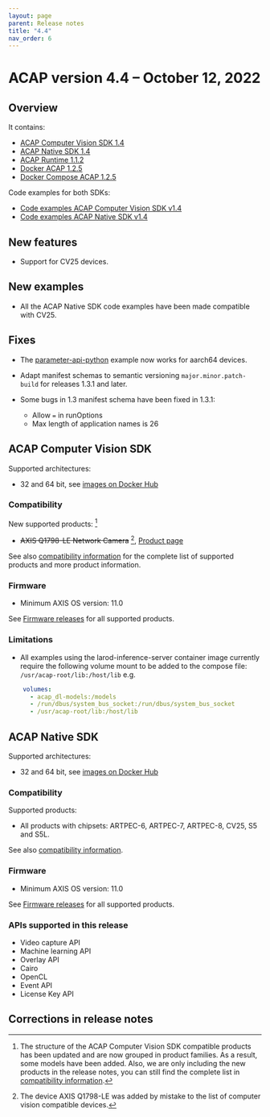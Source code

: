 ```yaml
---
layout: page
parent: Release notes
title: "4.4"
nav_order: 6
---
```


# ACAP version 4.4 – October 12, 2022

## Overview

It contains:

- [ACAP Computer Vision SDK 1.4](#acap-computer-vision-sdk)
- [ACAP Native SDK 1.4](#acap-native-sdk)
- [ACAP Runtime 1.1.2](https://hub.docker.com/r/axisecp/acap-runtime)
- [Docker ACAP 1.2.5](https://github.com/AxisCommunications/docker-acap)
- [Docker Compose ACAP 1.2.5](https://github.com/AxisCommunications/docker-compose-acap)

Code examples for both SDKs:

- [Code examples ACAP Computer Vision SDK v1.4](https://github.com/AxisCommunications/acap-computer-vision-sdk-examples)
- [Code examples ACAP Native SDK v1.4](https://github.com/AxisCommunications/acap-native-sdk-examples)

## New features

- Support for CV25 devices.

## New examples

- All the ACAP Native SDK code examples have been made compatible with CV25.

## Fixes

- The [parameter-api-python](https://github.com/AxisCommunications/acap-computer-vision-sdk-examples/tree/main/parameter-api-python) example now works for aarch64 devices.

- Adapt manifest schemas to semantic versioning `major.minor.patch-build` for releases 1.3.1 and later.
- Some bugs in 1.3 manifest schema have been fixed in 1.3.1:
  - Allow `=` in runOptions
  - Max length of application names is 26

## ACAP Computer Vision SDK

Supported architectures:

- 32 and 64 bit, see [images on Docker Hub](https://hub.docker.com/r/axisecp/acap-computer-vision-sdk)

### Compatibility

New supported products: [^1]

- ~~AXIS Q1798-LE Network Camera~~ [^2], [Product page](https://www.axis.com/products/axis-q1798-le)

See also [compatibility information](../axis-devices-and-compatibility) for the complete list of
supported products and more product information.

### Firmware

- Minimum AXIS OS version: 11.0

See [Firmware releases](https://www.axis.com/support/firmware) for all supported products.

### Limitations

- All examples using the larod-inference-server container image currently require the following volume mount to be added to the compose file: `/usr/acap-root/lib:/host/lib` e.g.

```yaml
    volumes:
      - acap_dl-models:/models
      - /run/dbus/system_bus_socket:/run/dbus/system_bus_socket
      - /usr/acap-root/lib:/host/lib
 ```

## ACAP Native SDK

Supported architectures:

- 32 and 64 bit, see [images on Docker Hub](https://hub.docker.com/r/axisecp/acap-native-sdk)

### Compatibility

Supported products:

- All products with chipsets: ARTPEC-6, ARTPEC-7, ARTPEC-8, CV25, S5 and S5L.

See also [compatibility information](../axis-devices-and-compatibility).

### Firmware

- Minimum AXIS OS version: 11.0

See [Firmware releases](https://www.axis.com/support/firmware) for all supported products.

### APIs supported in this release

- Video capture API
- Machine learning API
- Overlay API
- Cairo
- OpenCL
- Event API
- License Key API

## Corrections in release notes

[^1]: The structure of the ACAP Computer Vision SDK compatible products has been updated and are now grouped in product families. As a result, some models have been added. Also, we are only including the new products in the release notes, you can still find the complete list in [compatibility information](../axis-devices-and-compatibility).
[^2]: The device AXIS Q1798-LE was added by mistake to the list of computer vision compatible devices.
